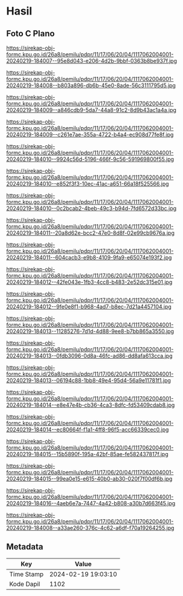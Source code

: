 # Hasil

## Foto C Plano

https://sirekap-obj-formc.kpu.go.id/26a8/pemilu/pdpr/11/17/06/20/04/1117062004001-20240219-184007--95e8d043-e206-4d2b-9bbf-0363b8be937f.jpg

https://sirekap-obj-formc.kpu.go.id/26a8/pemilu/pdpr/11/17/06/20/04/1117062004001-20240219-184008--b803a896-db6b-45e0-8ade-56c3111795d5.jpg

https://sirekap-obj-formc.kpu.go.id/26a8/pemilu/pdpr/11/17/06/20/04/1117062004001-20240219-184009--a846cdb9-5da7-44a8-91c2-8d9b43ac1a4a.jpg

https://sirekap-obj-formc.kpu.go.id/26a8/pemilu/pdpr/11/17/06/20/04/1117062004001-20240219-184009--c261e7ae-355a-4722-b4a4-ec908d77fe8f.jpg

https://sirekap-obj-formc.kpu.go.id/26a8/pemilu/pdpr/11/17/06/20/04/1117062004001-20240219-184010--9924c56d-5196-466f-9c56-591969800f55.jpg

https://sirekap-obj-formc.kpu.go.id/26a8/pemilu/pdpr/11/17/06/20/04/1117062004001-20240219-184010--e852f3f3-10ec-41ac-a651-66a18f525566.jpg

https://sirekap-obj-formc.kpu.go.id/26a8/pemilu/pdpr/11/17/06/20/04/1117062004001-20240219-184010--0c2bcab2-4beb-49c3-b94d-7fd6572d33bc.jpg

https://sirekap-obj-formc.kpu.go.id/26a8/pemilu/pdpr/11/17/06/20/04/1117062004001-20240219-184011--20a8d62e-bcc2-47e0-8d8f-02e99cb9676a.jpg

https://sirekap-obj-formc.kpu.go.id/26a8/pemilu/pdpr/11/17/06/20/04/1117062004001-20240219-184011--604cacb3-e9b8-4109-9fa9-e65074e193f2.jpg

https://sirekap-obj-formc.kpu.go.id/26a8/pemilu/pdpr/11/17/06/20/04/1117062004001-20240219-184012--42fe043e-1fb3-4cc8-b483-2e52dc315e01.jpg

https://sirekap-obj-formc.kpu.go.id/26a8/pemilu/pdpr/11/17/06/20/04/1117062004001-20240219-184012--9fe0e8f1-b968-4ad7-b8ec-7d21a4457104.jpg

https://sirekap-obj-formc.kpu.go.id/26a8/pemilu/pdpr/11/17/06/20/04/1117062004001-20240219-184013--11285276-7d1d-4d88-9ee8-b7bb865a3550.jpg

https://sirekap-obj-formc.kpu.go.id/26a8/pemilu/pdpr/11/17/06/20/04/1117062004001-20240219-184013--0fdb3096-0d8a-46fc-ad86-dd8afa613cca.jpg

https://sirekap-obj-formc.kpu.go.id/26a8/pemilu/pdpr/11/17/06/20/04/1117062004001-20240219-184013--06194c88-1bb8-49e4-95d4-56a9e11781f1.jpg

https://sirekap-obj-formc.kpu.go.id/26a8/pemilu/pdpr/11/17/06/20/04/1117062004001-20240219-184014--e8e47e4b-cb36-4ca3-8dfc-fd53409cdab8.jpg

https://sirekap-obj-formc.kpu.go.id/26a8/pemilu/pdpr/11/17/06/20/04/1117062004001-20240219-184014--ec80664f-f1a1-4ff8-96f5-acc66339cec0.jpg

https://sirekap-obj-formc.kpu.go.id/26a8/pemilu/pdpr/11/17/06/20/04/1117062004001-20240219-184015--15b5890f-195a-42bf-85ae-fe582437817f.jpg

https://sirekap-obj-formc.kpu.go.id/26a8/pemilu/pdpr/11/17/06/20/04/1117062004001-20240219-184015--99ea0e15-e615-40b0-ab30-020f7f00df6b.jpg

https://sirekap-obj-formc.kpu.go.id/26a8/pemilu/pdpr/11/17/06/20/04/1117062004001-20240219-184016--4aeb6e7a-7447-4a42-b808-a30b7d663f45.jpg

https://sirekap-obj-formc.kpu.go.id/26a8/pemilu/pdpr/11/17/06/20/04/1117062004001-20240219-184008--a33ae260-376c-4c62-a6df-f70a19264255.jpg


## Metadata

| Key        | Value               |
| ---------- | ------------------- |
| Time Stamp | 2024-02-19 19:03:10 |
| Kode Dapil | 1102                |



